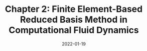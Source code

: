 ---
title: "Chapter 2: Finite Element-Based Reduced Basis Method in Computational Fluid Dynamics"
collection: publications
permalink: /publication/2022-01-19-Chapter-2-Finite-Element-Based-Reduced-Basis-Method-in-Computational-Fluid-Dynamics
date: 2022-01-19
item: 2
venue: 'In the proceedings of Advanced Reduced Order Methods and Applications in Computational Fluid Dynamics'
paperurl: 'https://doi.org/10.1137/1.9781611977257.ch2'
authors: 'F. Pichi, M. Strazzullo, F. Ballarin, G. Rozza'
pubsource: 'proceeding'
---